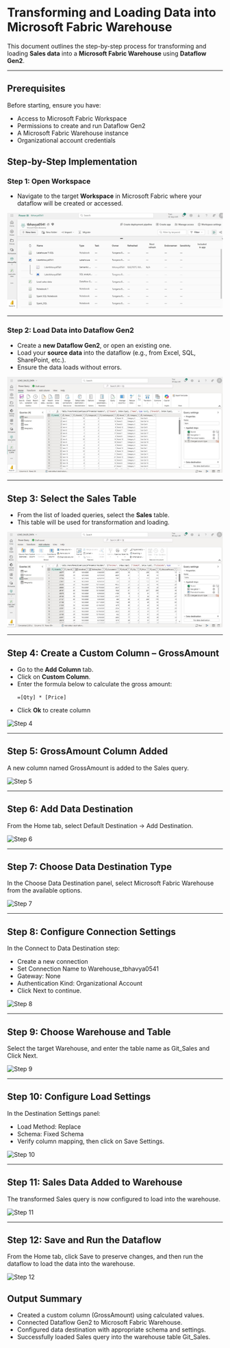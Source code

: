 # Transforming and Loading Data into Microsoft Fabric Warehouse

This document outlines the step-by-step process for transforming and loading **Sales data** into a **Microsoft Fabric Warehouse** using **Dataflow Gen2**.

---

## Prerequisites

Before starting, ensure you have:

- Access to Microsoft Fabric Workspace
- Permissions to create and run Dataflow Gen2
- A Microsoft Fabric Warehouse instance
- Organizational account credentials

## Step-by-Step Implementation

### Step 1: Open Workspace

- Navigate to the target **Workspace** in Microsoft Fabric where your dataflow will be created or accessed.

![Step 1](https://github.com/Tungana-Bhavya/MICROSOFT_FABRIC_BOOTCAMP/blob/main/DATAFLOWGEN2/WEBAPI_DATAFLOW/DATA_LOADING/IMAGES/1_WORKSPACE_NEW_ITEM.jpg)

---

### Step 2: Load Data into Dataflow Gen2

- Create a **new Dataflow Gen2**, or open an existing one.
- Load your **source data** into the dataflow (e.g., from Excel, SQL, SharePoint, etc.).
- Ensure the data loads without errors.

![Step 2](https://github.com/Tungana-Bhavya/MICROSOFT_FABRIC_BOOTCAMP/blob/main/DATAFLOWGEN2/WEBAPI_DATAFLOW/LAKEHOUSE_DESTINATION/IMAGES/DATAFLOWGEN2_ITEM_TO_LAKEHOUSE_1.jpg)

---

## Step 3: Select the Sales Table

- From the list of loaded queries, select the **Sales** table.
- This table will be used for transformation and loading.

![Step 3](https://github.com/Tungana-Bhavya/MICROSOFT_FABRIC_BOOTCAMP/blob/main/DATAFLOWGEN2/WEBAPI_DATAFLOW/WAREHOUSE_DESTINATION/IMAGES/S1.jpg)

---

## Step 4: Create a Custom Column – GrossAmount

- Go to the **Add Column** tab.
- Click on **Custom Column**.
- Enter the formula below to calculate the gross amount:
  ```powerquery
  =[Qty] * [Price]
- Click **Ok** to create column

![Step 4](https://github.com/Tungana-Bhavya/MICROSOFT_FABRIC_BOOTCAMP/blob/main/DATAFLOWGEN2/WEBAPI_DATAFLOW/WAREHOUSE_DESTINATION/IMAGES/S2.jpg)

---

## Step 5: GrossAmount Column Added

A new column named GrossAmount is added to the Sales query.

![Step 5](https://github.com/Tungana-Bhavya/MICROSOFT_FABRIC_BOOTCAMP/blob/main/DATAFLOWGEN2/WEBAPI_DATAFLOW/WAREHOUSE_DESTINATION/IMAGES/S3.jpg)

---

## Step 6: Add Data Destination

From the Home tab, select Default Destination -> Add Destination.

![Step 6](https://github.com/Tungana-Bhavya/MICROSOFT_FABRIC_BOOTCAMP/blob/main/DATAFLOWGEN2/WEBAPI_DATAFLOW/WAREHOUSE_DESTINATION/IMAGES/S4.jpg)

---

## Step 7: Choose Data Destination Type

In the Choose Data Destination panel, select Microsoft Fabric Warehouse from the available options.

![Step 7](https://github.com/Tungana-Bhavya/MICROSOFT_FABRIC_BOOTCAMP/blob/main/DATAFLOWGEN2/WEBAPI_DATAFLOW/WAREHOUSE_DESTINATION/IMAGES/S5.jpg)

---

## Step 8: Configure Connection Settings

In the Connect to Data Destination step:

- Create a new connection
- Set Connection Name to Warehouse_tbhavya0541
- Gateway: None
- Authentication Kind: Organizational Account
- Click Next to continue.

![Step 8](https://github.com/Tungana-Bhavya/MICROSOFT_FABRIC_BOOTCAMP/blob/main/DATAFLOWGEN2/WEBAPI_DATAFLOW/WAREHOUSE_DESTINATION/IMAGES/S7.jpg)

---

## Step 9: Choose Warehouse and Table

Select the target Warehouse, and enter the table name as Git_Sales and Click Next.

![Step 9](https://github.com/Tungana-Bhavya/MICROSOFT_FABRIC_BOOTCAMP/blob/main/DATAFLOWGEN2/WEBAPI_DATAFLOW/WAREHOUSE_DESTINATION/IMAGES/S8.jpg)

---

## Step 10: Configure Load Settings

In the Destination Settings panel:

- Load Method: Replace
- Schema: Fixed Schema
- Verify column mapping, then click on Save Settings.

![Step 10](https://github.com/Tungana-Bhavya/MICROSOFT_FABRIC_BOOTCAMP/blob/main/DATAFLOWGEN2/WEBAPI_DATAFLOW/WAREHOUSE_DESTINATION/IMAGES/S9.jpg)

---

## Step 11: Sales Data Added to Warehouse

The transformed Sales query is now configured to load into the warehouse.

![Step 11](https://github.com/Tungana-Bhavya/MICROSOFT_FABRIC_BOOTCAMP/blob/main/DATAFLOWGEN2/WEBAPI_DATAFLOW/WAREHOUSE_DESTINATION/IMAGES/S10.jpg)

---

## Step 12: Save and Run the Dataflow

From the Home tab, click Save to preserve changes, and then run the dataflow to load the data into the warehouse.

![Step 12](https://github.com/Tungana-Bhavya/MICROSOFT_FABRIC_BOOTCAMP/blob/main/DATAFLOWGEN2/WEBAPI_DATAFLOW/WAREHOUSE_DESTINATION/IMAGES/S11.jpg)


## Output Summary

- Created a custom column (GrossAmount) using calculated values.
- Connected Dataflow Gen2 to Microsoft Fabric Warehouse.
- Configured data destination with appropriate schema and settings.
- Successfully loaded Sales query into the warehouse table Git_Sales.

